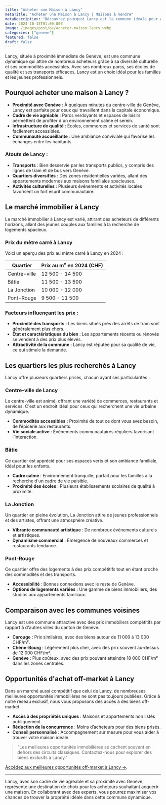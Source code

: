 ```yaml
---
title: "Acheter une Maison à Lancy"
metaTitle: "Acheter une Maison à Lancy | Maisons à Vendre"
metaDescription: "Découvrez pourquoi Lancy est la commune idéale pour acheter une maison. Explorez le marché immobilier local, les quartiers prisés et nos conseils pour réussir votre achat."
date: 2024-10-15T01:00:00Z
image: /images/post/ge/acheter-maison-lancy.webp
categories: ["geneve"]
featured: false
draft: false
---
```


Lancy, située à proximité immédiate de Genève, est une commune dynamique qui attire de nombreux acheteurs grâce à sa diversité culturelle et ses commodités accessibles. Avec ses nombreux parcs, ses écoles de qualité et ses transports efficaces, Lancy est un choix idéal pour les familles et les jeunes professionnels.

## Pourquoi acheter une maison à Lancy ?

- **Proximité avec Genève** : À quelques minutes du centre-ville de Genève, Lancy est parfaite pour ceux qui travaillent dans la capitale économique.
- **Cadre de vie agréable** : Parcs verdoyants et espaces de loisirs permettent de profiter d'un environnement calme et serein.
- **Infrastructure de qualité** : Écoles, commerces et services de santé sont facilement accessibles.
- **Communauté accueillante** : Une ambiance conviviale qui favorise les échanges entre les habitants.

### Atouts de Lancy :
- **Transports** : Bien desservie par les transports publics, y compris des lignes de tram et de bus vers Genève.
- **Quartiers diversifiés** : Des zones résidentielles variées, allant des appartements modernes aux maisons familiales spacieuses.
- **Activités culturelles** : Plusieurs événements et activités locales favorisent un fort esprit communautaire.

## Le marché immobilier à Lancy

Le marché immobilier à Lancy est varié, attirant des acheteurs de différents horizons, allant des jeunes couples aux familles à la recherche de logements spacieux.

### Prix du mètre carré à Lancy

Voici un aperçu des prix au mètre carré à Lancy en 2024 :

| Quartier                | Prix au m² en 2024 (CHF) |
|-------------------------|--------------------------|
| Centre-ville             | 12 500 - 14 500          |
| Bâtie                    | 11 500 - 13 500           |
| La Jonction              | 10 000 - 12 000           |
| Pont-Rouge               | 9 500 - 11 500            |

### Facteurs influençant les prix :
- **Proximité des transports** : Les biens situés près des arrêts de tram sont généralement plus chers.
- **État et caractéristiques du bien** : Les appartements récents ou rénovés se vendent à des prix plus élevés.
- **Attractivité de la commune** : Lancy est réputée pour sa qualité de vie, ce qui stimule la demande.

## Les quartiers les plus recherchés à Lancy

Lancy offre plusieurs quartiers prisés, chacun ayant ses particularités :

### Centre-ville de Lancy

Le centre-ville est animé, offrant une variété de commerces, restaurants et services. C'est un endroit idéal pour ceux qui recherchent une vie urbaine dynamique.

- **Commodités accessibles** : Proximité de tout ce dont vous avez besoin, de l’épicerie aux restaurants.
- **Vie sociale active** : Événements communautaires réguliers favorisant l’interaction.

### Bâtie

Ce quartier est apprécié pour ses espaces verts et son ambiance familiale, idéal pour les enfants.

- **Cadre calme** : Environnement tranquille, parfait pour les familles à la recherche d'un cadre de vie paisible.
- **Proximité des écoles** : Plusieurs établissements scolaires de qualité à proximité.

### La Jonction

Un quartier en pleine évolution, La Jonction attire de jeunes professionnels et des artistes, offrant une atmosphère créative.

- **Vibrante communauté artistique** : De nombreux événements culturels et artistiques.
- **Dynamisme commercial** : Emergence de nouveaux commerces et restaurants tendance.

### Pont-Rouge

Ce quartier offre des logements à des prix compétitifs tout en étant proche des commodités et des transports.

- **Accessibilité** : Bonnes connexions avec le reste de Genève.
- **Options de logements variées** : Une gamme de biens immobiliers, des studios aux appartements familiaux.

## Comparaison avec les communes voisines

Lancy est une commune attractive avec des prix immobiliers compétitifs par rapport à d'autres villes du canton de Genève.

- **Carouge** : Prix similaires, avec des biens autour de 11 000 à 13 000 CHF/m².
- **Chêne-Bourg** : Légèrement plus cher, avec des prix souvent au-dessus de 12 000 CHF/m².
- **Genève** : Plus coûteux, avec des prix pouvant atteindre 18 000 CHF/m² dans les zones centrales.

## Opportunités d'achat off-market à Lancy

Dans un marché aussi compétitif que celui de Lancy, de nombreuses meilleures opportunités immobilières ne sont pas toujours publiées. Grâce à notre réseau exclusif, nous vous proposons des accès à des biens off-market.

- **Accès à des propriétés uniques** : Maisons et appartements non listés publiquement.
- **Réduction de la concurrence** : Moins d’acheteurs pour des biens prisés.
- **Conseil personnalisé** : Accompagnement sur mesure pour vous aider à trouver votre maison idéale.

> "Les meilleures opportunités immobilières se cachent souvent en dehors des circuits classiques. Contactez-nous pour explorer des biens exclusifs à Lancy."

[Accédez aux meilleures opportunités off-market à Lancy ->](/contact).

---

Lancy, avec son cadre de vie agréable et sa proximité avec Genève, représente une destination de choix pour les acheteurs souhaitant acquérir une maison. En collaborant avec des experts, vous pourrez maximiser vos chances de trouver la propriété idéale dans cette commune dynamique.
